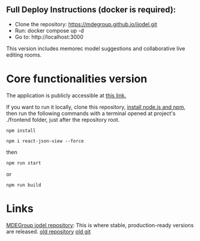 ## Full Deploy Instructions (docker is required):
  - Clone the repository: https://mdegroup.github.io/jjodel.git
  - Run: docker compose up -d
  - Go to: http://localhost:3000

This version includes memorec model suggestions and collaborative live editing rooms.


# Core functionalities version
The application is publicly accessible at [this link.](https://mdegroup.github.io/jjodel/build)

If you want to run it locally, clone this repository, [install node.js and npm](https://nodejs.org/it/download), then run the following commands with a terminal opened at project's ./frontend folder, just after the repository root.

`npm install`

`npm i react-json-view --force`

then

`npm run start`

or

`npm run build`

# Links
[MDEGroup jodel repository](https://github.com/MDEGroup/jjodel): This is where stable, production-ready versions are released.
[old repository](https://github.com/DamianoNaraku/jodel-react)
[old git](https://github.com/DamianoNaraku/jodel-react.git)
